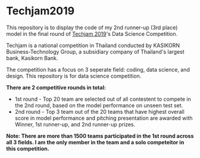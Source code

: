 # Techjam2019
This repository is to display the code of my 2nd runner-up (3rd place) model in the final round of [Techjam 2019](https://www.techjam.tech/)'s Data Science Competition.

Techjam is a national competition in Thailand conducted by KASIKORN Business-Technology Group, 
a subsidiary company of Thailand's largest bank, Kasikorn Bank.

The competition has a focus on 3 seperate field: coding, data science, and design. This repository is for data science competition.

**There are 2 competitive rounds in total:**
* 1st round -  Top 20 team are selected out of all contestent to compete in the 2nd round, based on the model performance on unseen test set.
* 2nd round - Top 3 team out of the 20 teams that have highest overall score in model performance and pitching presentation are awarded with Winner, 1st runner-up, and 2nd runner-up prizes.

**Note: There are more than 1500 teams participated in the 1st round across all 3 fields. I am the only member in the team and a solo competeitor in this competition.**

